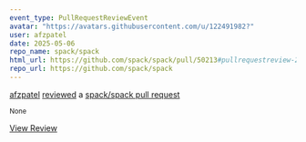 ```yaml
---
event_type: PullRequestReviewEvent
avatar: "https://avatars.githubusercontent.com/u/122491982?"
user: afzpatel
date: 2025-05-06
repo_name: spack/spack
html_url: https://github.com/spack/spack/pull/50213#pullrequestreview-2819035323
repo_url: https://github.com/spack/spack
---
```


<a href='https://github.com/afzpatel' target='_blank'>afzpatel</a> <a href='https://github.com/spack/spack/pull/50213#pullrequestreview-2819035323' target='_blank'>reviewed</a> a <a href='https://github.com/spack/spack/pull/50213' target='_blank'>spack/spack pull request</a>

<small>None</small>

<a href='https://github.com/spack/spack/pull/50213#pullrequestreview-2819035323' target='_blank'>View Review</a>